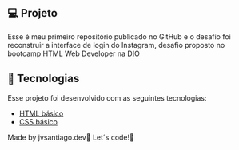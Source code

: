 ## 💻 Projeto

Esse é meu primeiro repositório publicado no GitHub e o desafio foi reconstruir a interface de login do Instagram, desafio proposto no bootcamp HTML Web Developer na [DIO](https://web.dio.me/home)



## 🧪 Tecnologias

Esse projeto foi desenvolvido com as seguintes tecnologias:

* [HTML básico](https://developer.mozilla.org/en-US/docs/Web/HTML)
* [CSS básico](https://developer.mozilla.org/en-US/docs/Web/CSS)



Made by jvsantiago.dev:wave: Let´s code!:green_heart:
